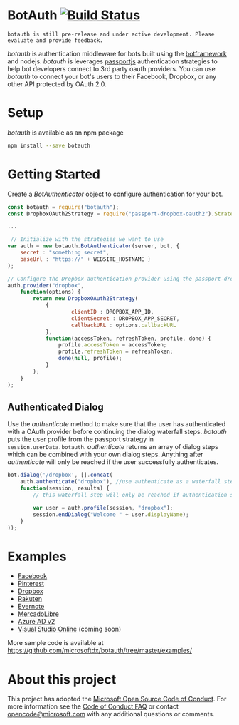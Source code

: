 # BotAuth [![Build Status](https://travis-ci.org/MicrosoftDX/botauth.svg?branch=master)](https://travis-ci.org/MicrosoftDX/botauth)

	botauth is still pre-release and under active development. Please evaluate and provide feedback.

*botauth* is authentication middleware for bots built using the [botframework](http://botframework.com) and nodejs. *botauth* is leverages [passportjs](http://passportjs.org) authentication strategies to help bot developers connect to 3rd party oauth providers. You can use *botauth* to connect your bot's users to their Facebook, Dropbox, or any other API protected by OAuth 2.0.

# Setup
*botauth* is available as an npm package
```bash
npm install --save botauth
```
# Getting Started
Create a *BotAuthenticator* object to configure authentication for your bot.

```javascript
const botauth = require("botauth");
const DropboxOAuth2Strategy = require("passport-dropbox-oauth2").Strategy;

...

 // Initialize with the strategies we want to use
var auth = new botauth.BotAuthenticator(server, bot, {
	secret : "something secret",
	baseUrl : "https://" + WEBSITE_HOSTNAME }
);

// Configure the Dropbox authentication provider using the passport-dropbox strategy
auth.provider("dropbox",
	function(options) {
		return new DropboxOAuth2Strategy(
			{
    				clientID : DROPBOX_APP_ID,
    				clientSecret : DROPBOX_APP_SECRET,
					callbackURL : options.callbackURL
			},
			function(accessToken, refreshToken, profile, done) {
				profile.accessToken = accessToken;
				profile.refreshToken = refreshToken;
				done(null, profile);
			}
		);
	}
);

```

## Authenticated Dialog
Use the *authenticate* method to make sure that the user has authenticated with a OAuth provider before continuing the dialog waterfall steps.  *botauth* puts the user profile from the passport strategy in `session.userData.botauth`.  *authenticate* returns an array of dialog steps which can be combined with your own dialog steps.  Anything after *authenticate* will only be reached if the user successfully authenticates.

```javascript
bot.dialog('/dropbox', [].concat(
	auth.authenticate("dropbox"), //use authenticate as a waterfall step
	function(session, results) {
		// this waterfall step will only be reached if authentication succeeded

		var user = auth.profile(session, "dropbox");
		session.endDialog("Welcome " + user.displayName);
	}
));
```

# Examples
* [Facebook](https://github.com/microsoftdx/botauth/tree/master/examples/facebook)
* [Pinterest](https://github.com/microsoftdx/botauth/tree/master/examples/pinterest)
* [Dropbox](https://github.com/microsoftdx/botauth/tree/master/examples/dropbox)
* [Rakuten](https://github.com/microsoftdx/botauth/tree/master/examples/rakuten)
* [Evernote](https://github.com/microsoftdx/botauth/tree/master/examples/evernote)
* [MercadoLibre](https://github.com/microsoftdx/botauth/tree/master/examples/mercadolibre)
* [Azure AD v2](https://github.com/microsoftdx/botauth/tree/master/examples/aadv2)
* [Visual Studio Online](https://github.com/microsoftdx/botauth/tree/master/examples/vso) (coming soon)

More sample code is available at https://github.com/microsoftdx/botauth/tree/master/examples/

# About this project
This project has adopted the [Microsoft Open Source Code of
Conduct](https://opensource.microsoft.com/codeofconduct/).
For more information see the [Code of Conduct
FAQ](https://opensource.microsoft.com/codeofconduct/faq/) or
contact [opencode@microsoft.com](mailto:opencode@microsoft.com)
with any additional questions or comments.
